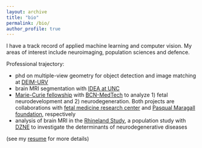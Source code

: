 ```yaml
---
layout: archive
title: "bio"
permalink: /bio/
author_profile: true
---
```


I have a track record of applied machine learning and computer vision.
My areas of interest include neuroimaging, population sciences and defence.

Professional trajectory:
- phd on multiple-view geometry for object detection and image matching at [DEIM-URV](http://deim.urv.cat/)
- brain MRI segmentation with [IDEA at UNC](https://www.med.unc.edu/bric/ideagroup/)
- [Marie-Curie fellowship](https://ec.europa.eu/research/mariecurieactions/actions/individual-fellowships_en) with [BCN-MedTech](https://www.upf.edu/web/bcn-medtech/) to analyze 1) fetal neurodevelopment and 2) neurodegeneration. Both projects are collaborations with [fetal medicine research center](http://medicinafetalbarcelona.org/) and [Pasqual Maragall foundation](https://fpmaragall.org/en/), respectively
- analysis of brain MRI in the [Rhineland Study](https://www.rheinland-studie.de/), a population study with [DZNE](https://www.dzne.de/en/research/research-areas/population-health-sciences/) to investigate the determinants of neurodegenerative diseases

(see my [resume](/files/sanroma_resume.pdf) for more details)
